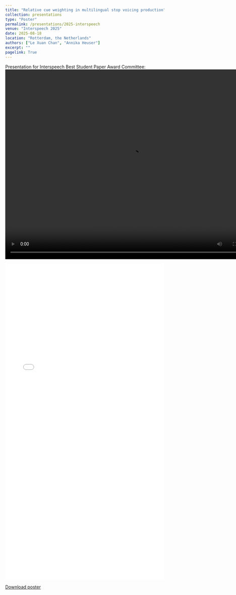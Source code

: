 ```yaml
---
title: "Relative cue weighting in multilingual stop voicing production"
collection: presentations
type: "Poster"
permalink: /presentations/2025-interspeech
venue: "Interspeech 2025"
date: 2025-08-18
location: "Rotterdam, the Netherlands"
authors: ["Le Xuan Chan", "Annika Heuser"]
excerpt: ""
pagelink: True
---
```

Presentation for Interspeech Best Student Paper Award Committee:
<video width="800" height="600" controls preload="auto">
  <source src="/files/chan-heuser-interspeech2025.mp4" type="video/mp4">
Your browser does not support the video tag.</video>

<iframe
  src="/files/chan-heuser-interspeech-poster.pdf"
  width="100%"
  height="1000px"
  style="border: none;">
</iframe>

<a href="/files/chan-heuser-interspeech-poster.pdf">Download poster</a>